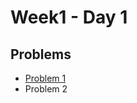 # Week1 - Day 1

## Problems
- [Problem 1](https://github.com/vikash771/PIPTP-Prep-2025/blob/82e85b224432048822cd27bd88163e1471be7df7/Week1/Day1/Solution2.md)
- Problem 2
